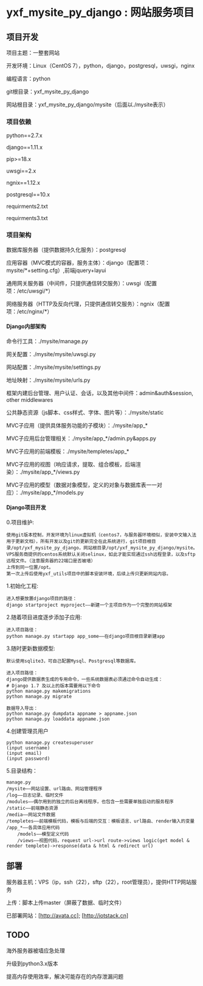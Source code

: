 yxf_mysite_py_django : 网站服务项目
=========================================================

## 项目开发

项目主题：一整套网站  

开发环境：Linux（CentOS 7），python，django，postgresql，uwsgi，nginx  

编程语言：python  

git根目录：yxf_mysite_py_django    

网站根目录：yxf_mysite_py_django/mysite（后面以./mysite表示）  

### 项目依赖  

python==2.7.x  

django==1.11.x  

pip>=18.x  

uwsgi==2.x  

ngnix==1.12.x  

postgresql==10.x  

requirments2.txt  

requirments3.txt  

### 项目架构

数据库服务器（提供数据持久化服务）：postgresql  

应用容器（MVC模式的容器，服务主体）：django（配置项：mysite/*+setting.cfg）,前端jquery+layui  

通用网关服务器（中间件，只提供通信转交服务）：uwsgi（配置项：/etc/uwsgi/*）  

网络服务器（HTTP及反向代理，只提供通信转交服务）：ngnix（配置项：/etc/nginx/*）  

#### Django内部架构

命令行工具：./mysite/manage.py  

网关配置：./mysite/mysite/uwsgi.py  

网站配置：./mysite/mysite/settings.py  

地址映射：./mysite/mysite/urls.py  

框架内建后台管理、用户认证、会话，以及其他中间件：admin&auth&session, other middlewares  

公共静态资源（js脚本、css样式、字体、图片等）：./mysite/static  

MVC子应用（提供具体服务功能的子模块）：./mysite/app_*  

MVC子应用后台管理相关：./mysite/app_*/admin.py&apps.py  

MVC子应用的前端模板：./mysite/templetes/app_*  

MVC子应用的视图（响应请求，提取、组合模板，后端渲染）：./mysite/app_*/views.py   

MVC子应用的模型（数据对象模型，定义的对象与数据库表一一对应）：./mysite/app_*/models.py   

#### Django项目开发   

0.项目维护:

	使用git版本控制，开发环境为linux虚拟机（centos7，与服务器环境相似，安装中文输入法用于更新文档），所有开发以及git的更新完全在此系统进行，git项目根目录/opt/yxf_mysite_py_django，网站根目录/opt/yxf_mysite_py_django/mysite。  
	VPS服务商提供的centos系统默认关闭selinux，如此才能实现通过ssh远程登录，以及sftp远程文件。（注意服务器的22端口是否被墙）  
	上传到同一位置/opt。  
	第一次上传后使用yxf_utils项目中的脚本安装环境，后续上传只更新网站内容。  

1.初始化工程:  

	进入想要放置django项目的路径：
	django startproject myproject——新建一个主项目作为一个完整的网站框架

2.随着项目进度逐步添加子应用:  

	进入项目路径：
	python manage.py startapp app_some——在django项目根目录新建app

3.随时更新数据模型:  

	默认使用sqlite3，可自己配置Mysql、Postgresql等数据库。

	进入项目路径：
	django提供数据表生成的专用命令，一些系统数据表必须通过命令自动生成：
	# Django 1.7 及以上的版本需要用以下命令
	python manage.py makemigrations
	python manage.py migrate

	数据导入导出：
	python manage.py dumpdata appname > appname.json
	python manage.py loaddata appname.json

4.创建管理员用户  

	python manage.py createsuperuser
	(input username)
	(input email)
	(input password)

5.目录结构：  

	manage.py
	/mysite——网站设置、url路由、网站管理程序  
	/log——日志记录、临时文件  
	/modules——偶尔用到的独立的后台离线程序，也包含一些需要单独启动的服务程序  
	/static——前端静态资源  
	/media——网站文件数据  
	/templetes——前端模板代码，模板与后端的交互：模板语言、url路由、render输入的变量  
	/app_*——各具体应用代码  
		/models——模型定义代码  
		/views——视图代码，request url->url route->views logic(get model & render templete)->response(data & html & redirect url)

## 部署

服务器主机：VPS（ip，ssh（22），sftp（22），root管理员），提供HTTP网站服务  

上传：脚本上传master（屏蔽了数据、临时文件）  

已部署网站：[http://avata.cc]; [http://iotstack.cn]  

## TODO

海外服务器被墙应急处理  

升级到python3.x版本  

提高内存使用效率，解决可能存在的内存泄漏问题  
